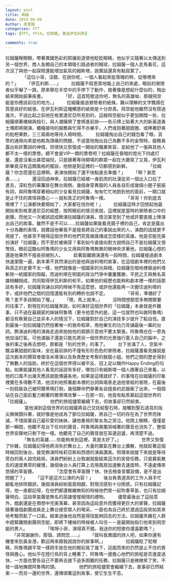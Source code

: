 ```yaml
---
layout: post
title: 再臨
date: 2019-06-08
Author: 夜里陽
categories: FFT
tags: [FFT, FF14, 拉姆薩, 重返伊瓦利斯]

comments: true
--- 
```


​		拉姆薩睜開眼，帶著異國色彩的熙攘街道使他眨眨眼睛，他似乎又隨著以太傳送到另一個世界，商人各顯自己的本領吸引路過者的眼球，拉姆薩一個人走馬看花，這次沒了與他一起探險還能增加氣氛的姆斯塔，說實話還真有點寂寞了。
　　
　　「這位小哥，沒錯、在說你呢，一個人看起來挺落魄的啊，從哪裡來的？」
　　「伊瓦利斯……」
　　拉姆薩不假思索地報上自己的來處，眼前的冒險者似乎嚇了一跳，原來舉在半空中的手停下了動作，接著像是想起什麼似的，掏出紙來開始振筆疾書。
　　
　　「好，這首短歌送你吧，無名的英雄呦、那艘飛空艇是你應該前往的地方。」
　　拉姆薩接過冒險者的紙條，難以理解的文字飄揚在質感良好的紙張，在伊瓦利斯這種觸感的紙倒是十分昂貴。飛空艇他雖然沒有搭過幾次，不過比起之前他在格里達尼亞所見到的，這艘飛空艇似乎更加開闊一些，拉姆薩順著樓梯與指引，與人潮擁擠了會擠進前排——告示牌上貼著大大的新黃道勇士傳即將開演，櫃檯接待的服務員忙得不亦樂乎，人們或抱著甜甜圈、或捧著舒爽的枇杷果飲，三三兩兩地等待入場時間。
　　拉姆薩掏出自己的錢包看了眼，貨幣的通用向來是他較為頭痛的問題，不過當他掏出自己為數不多的金幣時，服務員露出些許驚訝的神情，但很快又恢復成一開始的職業笑容，並給他了一張與其他人都不太一樣的票卷。總不會是VIP一類的票卷吧？拉姆薩在昏暗的燈光下四處打量，還是沒看出甚麼端倪，只是跟著等待開場的群眾一起在大廳晃了又晃，伊瓦利斯畢竟沒有這類風格的擺設，他倒是對這裡的一切都感到新鮮。
　　
　　「拉姆薩？你怎麼還在這裡啊，表演快開始了還不快點進去準備？」
　　「啊？甚麼表……」
　　還沒回過神來，拉姆薩已經被一身肌肉的壯漢從另一個出入口拉了進去，深紅色的幕簾掛在舞台兩側，幾個身穿異服的人員各自形成幾個小圈子振振有詞，與阿魯瑪穿著相似的少女看見拉姆薩，匆匆忙忙地跑到他的面前，一開口就是止不住的責怪與擔心－－就和真正的阿魯瑪一樣。
　　
　　「哥哥！你到底去哪裡了？公演都快要開始了，大家都在找你呢！」
　　拉姆薩這時才回想起他最開始來到格里達尼亞的經歷，按照眼前的情況來說，這裡就是當時的冒險者口中的劇團，而他又一次被誤認成飾演拉姆薩的演員，情況甚至到了他或許要直接上陣演出自己的故事。雖然不是不可以……拉姆薩如果能看見鏡子裡的自己，肯定是露出十分為難的表情，說實話他畢竟不是擅長將自己的事說出來的人，演戲的話就更不用提了，他甚至不曉得這個世界的他們究竟被謠傳成怎麼樣的英雄，他是否能完美扮演好「拉姆薩」而不至於被揭穿？事到如今直接向對方說明自己不是拉姆薩又很彆扭，眼前這酷似阿魯瑪的少女又用與阿魯瑪無異的眼神央求著他，拉姆薩心想的還是他果然不擅長拒絕別人。
　　趁著距離開演還有一段時間，拉姆薩接過劇本快速瀏覽一遍，劇本果不其然演出的是他與迪利塔的故事，在這個劇本裡的他們又與真正的史實不太一樣，他們就像是一個國家的光與暗，拉姆薩在暗地裡替迪利塔斬除一統國家的阻礙，而迪利塔在明面的政治鬥爭中屢屢獲勝，平民之王與無名英雄相輔相成，共同取得伊瓦利斯的和平。如果他的經歷也能夠和劇本裡一樣的話那該有多好，拉姆薩背誦台詞的時候不免這麼想，或許他還能再一次握住迪利塔的手，或許他們之間的回憶還能有別的轉折也說不定。
　　
　　「哥哥，準備好了嗎？差不多該開始了喔。」
　　「嗯，馬上就來。」
　　沒時間想那麼多無關緊要的往事了，對現在的拉姆薩來說，如何演好這個世界的「拉姆薩」本身就是件難事，只不過在最親密的妹妹阿魯瑪（更令他意外的是，這一位居然也叫做阿魯瑪）都沒有察覺自己並非本人的情況下，拉姆薩對於自己的演技多少提升了點自信。直到最後一刻拉姆薩仍然抱著唯一的救命稻草，用他畢生的功力背誦最後一幕的台詞，飾演迪利塔的演員走過來拍拍他的肩膀示意他不要太緊張，阿魯瑪也在一旁為他加油打氣，可他滿腦子還是只能先將另一個世界的光景強行塞入自己的腦中，之後的事之後再去想吧，那都是「別的世界」的事了。
　　台下坐滿了人，空氣中飄溢著甜甜的氣味，坐在最前排的不僅有形形色色的冒險者，拉姆薩還看見據說是這次劇本的撰寫者傑洛米導演以及負責歷史考察的敖龍小姐，他們之間的歷史得到了無數人的協助，終於在這個世界得以被平反、冠上足以稱作Happy Ending的句點。如果能讓其他人看見的話該有多好，哪怕只有姆斯塔一個人跟著自己來看，以他的口風不出幾天應該就能傳遍各地，如果是這樣就好了、的事情在拉姆薩的印象裡實在多得數不清，他流利地照著劇本裡的台詞與場景走過他曾經的冒險，在最後一刻假裝自己被阿爾蒂瑪打倒，幾個夥伴們舉著各自擅長的武器衝了出來，一個個站在自己面前奮力朝著阿爾蒂瑪攻擊－－在那一刻，他竟有點羨慕起這個世界的「拉姆薩」。
　　
　　他們的旅程儘管繼續下去，但故事卻已然結束。
　　
　　當他演到這個世界的拉姆薩將自己交託給聖石時，接觸到聖石道具的指尖微微顫抖著，就好像是他成為了那位拉姆薩，將自己一切的存在為了世界而抹滅，不惜拋棄自己最珍愛的妹妹，讓他重視的摯友為之哭泣。他閉上眼睛，僅僅是那一瞬間，他聽不見台下任何的聲音，阿魯瑪與奧蘭哭喊著的聲音也消失了，整個世界安靜地只剩下他一樣。他聽見了自己的聲音就在耳邊迴盪，再清楚不過。
　　
　　「無名的英雄……你能夠來到這裡，真是太好了。」
　　
　　世界又恢復了吵雜，拉姆薩記得他將消失於舞台上，大量的霧氣在舞台上擴散，他就趁著這個時候回到後台，接受飾演阿格莉亞斯和西德的演員讚美。照理來說接下來就是等待旁白的兩人說完結局，演員們紛紛上台致謝就能結束這次的突發任務，只是霧氣散去的速度異常的緩慢，幾個後台人員打算上去用風扇加速散去速度時，不遠處傳來悠揚的草笛聲。
　　
　　「怎麼會有草笛聲？快、快去檢查音響設備，是不是出問題了？」
　　「這不是這次公演的內容！」
　　後台負責道具的工作人員手忙腳亂地排除錯誤，幾個演員紛紛面面相覷，對現況感到十分困惑。只有拉姆薩記得，他一直都記得，在他們都還稚嫩無知的時候他們曾一起吹奏草笛，也只有拉姆薩明白，這段草笛聲是無名的英雄惺惺相惜的禮物。
　　儘管最後出了這段意外，戲劇還是在預想中完美落幕，甚至因為這段意外而獲得更巨大的掌聲，拉姆薩隨著幾個劇團成員走上舞台接受眾人的喝采，一面也為自己終於渡過這段突如其來地考驗而鬆了一口氣。結束過後他自然是得找能夠回去的方法，拉姆薩夾雜在人群中趕緊離開劇團飛空艇，即將下樓梯的時候被人叫住－－是最開始指引他來到飛空艇的男人。
　　
　　「唉呀小哥，演得真不錯，我送你的短歌你還喜歡嗎？」
　　「非常謝謝你，那個、請問您……」
　　「就叫我異國的詩人吧，如果你還有機會來到黃金港，歡迎再來跟我說說你的故事啊。」
　　
　　拉姆薩眨了眨眼睛，阿魯瑪跟平常一樣把手放在他的眼前晃了幾下，迎面而來的仍然是止不住的責怪與擔心。他似乎在陸行鳥的背上睡著了，阿魯瑪一邊擔心他們的旅程是否進度過快，一方面也警告自己不要再去接下過多困難的任務，拉姆薩只是微微笑了笑，不發一語地撫摸阿魯瑪的頭。
　　
　　他們的旅程儘管會繼續下去，故事卻已然結束－－而另一邊的世界，還傳頌著這則故事，使它生生不息。